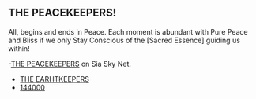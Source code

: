 ## THE PEACEKEEPERS!

All, begins and ends in Peace. Each moment is abundant with Pure Peace and Bliss if we only Stay Conscious of the [Sacred Essence] guiding us within! 

-[THE PEACEKEEPERS](https://siasky.net/hns/thepeacekeepers/) on Sia Sky Net.
- [THE EARHTKEEPERS](https://thefourwinds.com/blog/shamanism/what-is-an-earthkeeper/)
- [144000](http://redeemers.144000/)
